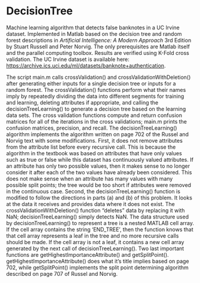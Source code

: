 # DecisionTree
Machine learning algorithm that detects false banknotes in a UC Irvine dataset. Implemented in Matlab based on the decision tree and random forest descriptions in *Artificial Intelligence: A Modern Approach* 3rd Edition by Stuart Russell and Peter Norvig. The only prerequisites are Matlab itself and the parallel computing toolbox. Results are verified using K-Fold cross validation. The UC Irvine dataset is available here: https://archive.ics.uci.edu/ml/datasets/banknote+authentication.

The script main.m calls crossValidation() and crossValidationWithDeletion() after generating either inputs for a single decision tree or inputs for a random forest. The crossValidation() functions perform what their names imply by repeatedly dividing the data into different segments for training and learning, deleting attributes if appropriate, and calling the decisionTreeLearning() to generate a decision tree based on the learning data sets. The cross validation functions compute and return confusion matrices for all of the iterations in the cross validations; main.m prints the confusion matrices, precision, and recall. The decisionTreeLearning() algorithm implements the algorithm written on page 702 of the Russel and Norvig text with some modifications. First, it does not remove attributes from the attribute list before every recursive call. This is because the algorithm in the textbook was based on attributes that have only values such as true or false while this dataset has continuously valued attributes. If an attribute has only two possible values, then it makes sense to no longer consider it after each of the two values have already been considered. This does not make sense when an attribute has many values with many possible split points; the tree would be too short if attributes were removed in the continuous case. Second, the decisionTreeLearning() function is modified to follow the directions in parts (a) and (b) of this problem. It looks at the data it receives and provides data where it does not exist. The crossValidationWithDeletion() function “deletes” data by replacing it with NaN; decisionTreeLearning() simply detects NaN. The data structure used by decisionTreeLearning() to represent a tree is a nested MATLAB cell array. If the cell array contains the string ‘END_TREE’, then the function knows that that cell array represents a leaf in the tree and no more recursive calls should be made. If the cell array is not a leaf, it contains a new cell array generated by the next call of decisionTreeLearning(). Two last important functions are getHighestImportanceAttribute() and getSplitPoint(). getHighestImportanceAttribute() does what it’s title implies based on page 702, while getSplitPoint() implements the split point determining algorithm described on page 707 of Russel and Norvig.
